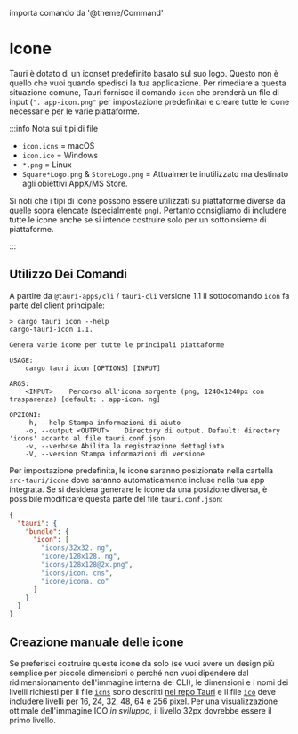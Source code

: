 importa comando da '@theme/Command'

# Icone

Tauri è dotato di un iconset predefinito basato sul suo logo. Questo non è quello che vuoi quando spedisci la tua applicazione. Per rimediare a questa situazione comune, Tauri fornisce il comando `icon` che prenderà un file di input (`". app-icon.png"` per impostazione predefinita) e creare tutte le icone necessarie per le varie piattaforme.

:::info Nota sui tipi di file

- `icon.icns` = macOS
- `icon.ico` = Windows
- `*.png` = Linux
- `Square*Logo.png` & `StoreLogo.png` = Attualmente inutilizzato ma destinato agli obiettivi AppX/MS Store.

Si noti che i tipi di icone possono essere utilizzati su piattaforme diverse da quelle sopra elencate (specialmente `png`). Pertanto consigliamo di includere tutte le icone anche se si intende costruire solo per un sottoinsieme di piattaforme.

:::

## Utilizzo Dei Comandi

A partire da `@tauri-apps/cli` / `tauri-cli` versione 1.1 il sottocomando `icon` fa parte del client principale:

<Command name="icon" />

```console
> cargo tauri icon --help
cargo-tauri-icon 1.1.

Genera varie icone per tutte le principali piattaforme

USAGE:
    cargo tauri icon [OPTIONS] [INPUT]

ARGS:
    <INPUT>    Percorso all'icona sorgente (png, 1240x1240px con trasparenza) [default: . app-icon. ng]

OPZIONI:
    -h, --help Stampa informazioni di aiuto
    -o, --output <OUTPUT>    Directory di output. Default: directory 'icons' accanto al file tauri.conf.json
    -v, --verbose Abilita la registrazione dettagliata
    -V, --version Stampa informazioni di versione
```

Per impostazione predefinita, le icone saranno posizionate nella cartella `src-tauri/icone` dove saranno automaticamente incluse nella tua app integrata. Se si desidera generare le icone da una posizione diversa, è possibile modificare questa parte del file `tauri.conf.json`:

```json
{
  "tauri": {
    "bundle": {
      "icon": [
        "icons/32x32. ng",
        "icone/128x128. ng",
        "icons/128x128@2x.png",
        "icons/icon. cns",
        "icone/icona. co"
      ]
    }
  }
}
```

## Creazione manuale delle icone

Se preferisci costruire queste icone da solo (se vuoi avere un design più semplice per piccole dimensioni o perché non vuoi dipendere dal ridimensionamento dell'immagine interna del CLI), le dimensioni e i nomi dei livelli richiesti per il file [`icns`][] sono descritti [nel repo Tauri][] e il file [`ico`][] deve includere livelli per 16, 24, 32, 48, 64 e 256 pixel. Per una visualizzazione ottimale dell'immagine ICO _in sviluppo_, il livello 32px dovrebbe essere il primo livello.

[nel repo Tauri]: https://github.com/tauri-apps/tauri/blob/dev/tooling/cli/src/helpers/icns.json
[`icns`]: https://en.wikipedia.org/wiki/Apple_Icon_Image_format
[`ico`]: https://en.wikipedia.org/wiki/ICO_(file_format)
